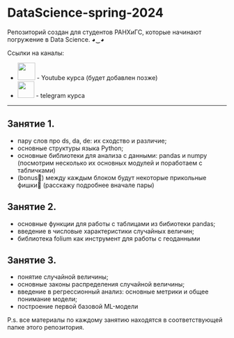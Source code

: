 # DataScience-spring-2024
Репозиторий создан для студентов РАНХиГС, которые начинают погружение в Data Science. ◕‿◕ <br />

Ссылки на каналы: <br />
* [<img src="https://media.baamboozle.com/uploads/images/560023/1641930615_20137_url.png" width="40">]('') - Youtube курса (будет добавлен позже) <br />
* [<img src="https://anwap.space/wp-content/uploads/2023/12/telegram.png" width="38">](https://t.me/ds_journey) - telegram курса <br />
___

## Занятие 1. <br />
* пару слов про ds, da, de: их сходство и различие;
* основные структуры языка Python;
* основные библиотеки для анализа с данными: pandas и numpy (посмотрим несколько их основных модулей и поработаем с табличками)
* (bonus🎁) между каждым блоком будут некоторые прикольные фишки🤫 (расскажу подробнее вначале пары) <br />


## Занятие 2. <br />
* основные функции для работы с таблицами из бибиотеки pandas;
* введение в числовые характеристики случайных величин;
* библиотека folium как инструмент для работы с геоданными <br />


## Занятие 3. <br />
* понятие случайной величины;
* основные законы распределения случайной величины;
* введение в регрессионный анализ: основные метрики и общее понимание модели;
* построение первой базовой ML-модели <br />


P.s. все материалы по каждому занятию находятся в соответствующей папке этого репозитория.
